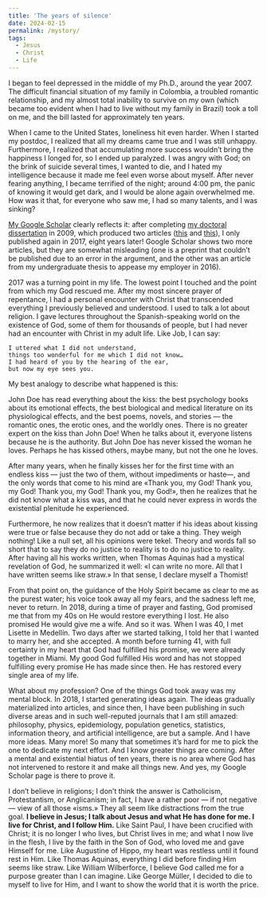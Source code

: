 ```yaml
---
title: 'The years of silence'
date: 2024-02-15
permalink: /mystory/
tags:
  - Jesus
  - Christ
  - Life
---
```


I began to feel depressed in the middle of my Ph.D., around the year 2007. The difficult financial situation of my family in Colombia, a troubled romantic relationship, and my almost total inability to survive on my own (which became too evident when I had to live without my family in Brazil) took a toll on me, and the bill lasted for approximately ten years.

When I came to the United States, loneliness hit even harder. When I started my postdoc, I realized that all my dreams came true and I was still unhappy. Furthermore, I realized that accumulating more success wouldn’t bring the happiness I longed for, so I ended up paralyzed. I was angry with God; on the brink of suicide several times, I wanted to die, and I hated my intelligence because it made me feel even worse about myself. After never fearing anything, I became terrified of the night; around 4:00 pm, the panic of knowing it would get dark, and I would be alone again overwhelmed me. How was it that, for everyone who saw me, I had so many talents, and I was sinking?

[My Google Scholar](https://scholar.google.com/citations?user=UzMl4TYAAAAJ&hl=en) clearly reflects it: after completing [my doctoral dissertation](https://repositorio.usp.br/item/001800272) in 2009, which produced two articles ([this](https://link.springer.com/article/10.1007/s10959-010-0304-9) and [this](https://www.tandfonline.com/doi/full/10.1080/17442508.2011.651215)), I only published again in 2017, eight years later! Google Scholar shows two more articles, but they are somewhat misleading (one is a preprint that couldn’t be published due to an error in the argument, and the other was an article from my undergraduate thesis to appease my employer in 2016).

2017 was a turning point in my life. The lowest point I touched and the point from which my God rescued me. After my most sincere prayer of repentance, I had a personal encounter with Christ that transcended everything I previously believed and understood. I used to talk a lot about religion. I gave lectures throughout the Spanish-speaking world on the existence of God, some of them for thousands of people, but I had never had an encounter with Christ in my adult life. Like Job, I can say:

```
I uttered what I did not understand, 
things too wonderful for me which I did not know… 
I had heard of you by the hearing of the ear, 
but now my eye sees you.
```

My best analogy to describe what happened is this:

John Doe has read everything about the kiss: the best psychology books about its emotional effects, the best biological and medical literature on its physiological effects, and the best poems, novels, and stories — the romantic ones, the erotic ones, and the worldly ones. There is no greater expert on the kiss than John Doe! When he talks about it, everyone listens because he is the authority. But John Doe has never kissed the woman he loves. Perhaps he has kissed others, maybe many, but not the one he loves.

After many years, when he finally kisses her for the first time with an endless kiss — just the two of them, without impediments or haste—, and the only words that come to his mind are «Thank you, my God! Thank you, my God! Thank you, my God! Thank you, my God!», then he realizes that he did not know what a kiss was, and that he could never express in words the existential plenitude he experienced.

Furthermore, he now realizes that it doesn’t matter if his ideas about kissing were true or false because they do not add or take a thing. They weigh nothing! Like a null set, all his opinions were tekel. Theory and words fall so short that to say they do no justice to reality is to do no justice to reality. After having all his works written, when Thomas Aquinas had a mystical revelation of God, he summarized it well: «I can write no more. All that I have written seems like straw.» In that sense, I declare myself a Thomist!

From that point on, the guidance of the Holy Spirit became as clear to me as the purest water; his voice took away all my fears, and the sadness left me, never to return. In 2018, during a time of prayer and fasting, God promised me that from my 40s on He would restore everything I lost. He also promised He would give me a wife. And so it was. When I was 40, I met Lisette in Medellín. Two days after we started talking, I told her that I wanted to marry her, and she accepted. A month before turning 41, with full certainty in my heart that God had fulfilled his promise, we were already together in Miami. My good God fulfilled His word and has not stopped fulfilling every promise He has made since then. He has restored every single area of my life.

What about my profession? One of the things God took away was my mental block. In 2018, I started generating ideas again. The ideas gradually materialized into articles, and since then, I have been publishing in such diverse areas and in such well-reputed journals that I am still amazed: philosophy, physics, epidemiology, population genetics, statistics, information theory, and artificial intelligence, are but a sample. And I have more ideas. Many more! So many that sometimes it’s hard for me to pick the one to dedicate my next effort. And I know greater things are coming. After a mental and existential hiatus of ten years, there is no area where God has not intervened to restore it and make all things new. And yes, my Google Scholar page is there to prove it.

I don’t believe in religions; I don’t think the answer is Catholicism, Protestantism, or Anglicanism; in fact, I have a rather poor — if not negative — view of all those «isms.» They all seem like distractions from the true goal. **I believe in Jesus; I talk about Jesus and what He has done for me. I live for Christ, and I follow Him.** Like Saint Paul, I have been crucified with Christ; it is no longer I who lives, but Christ lives in me; and what I now live in the flesh, I live by the faith in the Son of God, who loved me and gave Himself for me. Like Augustine of Hippo, my heart was restless until it found rest in Him. Like Thomas Aquinas, everything I did before finding Him seems like straw. Like William Wilberforce, I believe God called me for a purpose greater than I can imagine. Like George Müller, I decided to die to myself to live for Him, and I want to show the world that it is worth the price.
